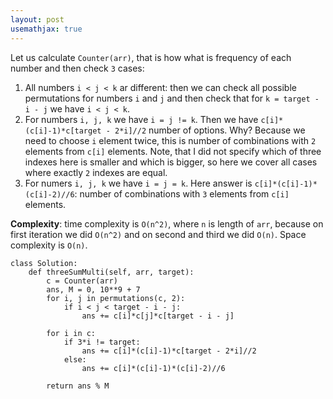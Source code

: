 ```yaml
---
layout: post
usemathjax: true
---
```


Let us calculate `Counter(arr)`, that is how what is frequency of each number and then check `3` cases:
1. All numbers `i < j < k` ar different: then we can check all possible permutations for numbers `i` and `j` and then check that for `k = target - i - j` we have `i < j < k`.
2. For numbers `i, j, k` we have `i = j != k`. Then we have `c[i]*(c[i]-1)*c[target - 2*i]//2` number of options. Why? Because we need to choose `i` element twice, this is number of combinations with `2` elements from `c[i]` elements. Note, that I did not specify which of three indexes here is smaller and which is bigger, so here we cover all cases where exactly `2` indexes are equal.
3. For numers `i, j, k` we have `i = j = k`. Here answer is `c[i]*(c[i]-1)*(c[i]-2)//6`: number of combinations with `3` elements from `c[i]` elements.

**Complexity**: time complexity is `O(n^2)`, where `n` is length of `arr`, because on first iteration we did `O(n^2)` and on second and third we did `O(n)`. Space complexity is `O(n)`.

```
class Solution:
    def threeSumMulti(self, arr, target):
        c = Counter(arr)
        ans, M = 0, 10**9 + 7
        for i, j in permutations(c, 2):
            if i < j < target - i - j:
                ans += c[i]*c[j]*c[target - i - j]

        for i in c:
            if 3*i != target:
                ans += c[i]*(c[i]-1)*c[target - 2*i]//2
            else:
                ans += c[i]*(c[i]-1)*(c[i]-2)//6
                
        return ans % M
```